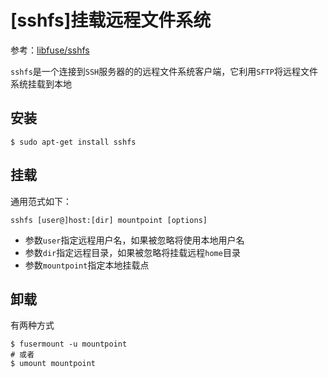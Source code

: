 
# [sshfs]挂载远程文件系统

参考：[libfuse/sshfs](https://github.com/libfuse/sshfs)

`sshfs`是一个连接到`SSH`服务器的的远程文件系统客户端，它利用`SFTP`将远程文件系统挂载到本地

## 安装

```
$ sudo apt-get install sshfs
```

## 挂载

通用范式如下：

```
sshfs [user@]host:[dir] mountpoint [options]
```

* 参数`user`指定远程用户名，如果被忽略将使用本地用户名
* 参数`dir`指定远程目录，如果被忽略将挂载远程`home`目录
* 参数`mountpoint`指定本地挂载点

## 卸载

有两种方式

```
$ fusermount -u mountpoint
# 或者
$ umount mountpoint
```
